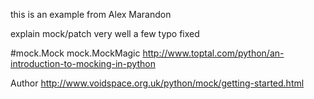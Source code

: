 this is an example from Alex Marandon

explain mock/patch very well
a few typo fixed

#mock.Mock mock.MockMagic
http://www.toptal.com/python/an-introduction-to-mocking-in-python

Author
http://www.voidspace.org.uk/python/mock/getting-started.html


